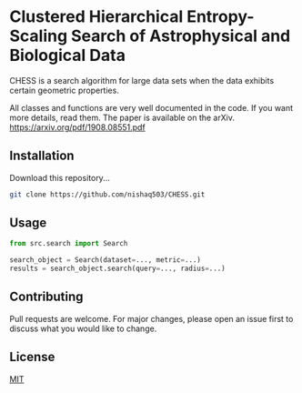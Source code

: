 # Clustered Hierarchical Entropy-Scaling Search of Astrophysical and Biological Data

CHESS is a search algorithm for large data sets when the data exhibits certain geometric properties.

All classes and functions are very well documented in the code. If you want more details, read them.
The paper is available on the arXiv. https://arxiv.org/pdf/1908.08551.pdf


## Installation

Download this repository...

```bash
git clone https://github.com/nishaq503/CHESS.git
```

## Usage

```python
from src.search import Search

search_object = Search(dataset=..., metric=...)
results = search_object.search(query=..., radius=...)
```

## Contributing
Pull requests are welcome. For major changes, please open an issue first to discuss what you would like to change.

## License
[MIT](https://choosealicense.com/licenses/mit/)